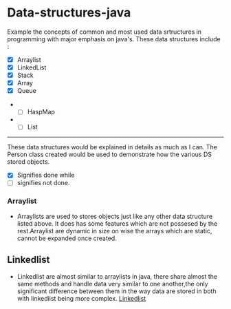 # Data-structures-java
Example the concepts of common and most used data srtructures in programming with major emphasis on java's.
These data structures include : 
 - [x] Arraylist
 - [x] LinkedList
 - [x] Stack
 - [x] Array
 - [x] Queue
* - [ ] HaspMap
* - [ ] List
**************
These data structures would be explained in details as much as I can.
The Person class created would be used to demonstrate how the various DS stored objects.

- [x] Signifies done while
- [ ] signifies not done.
### Arraylist 
 - Arraylists are used to stores objects just like any other data structure listed above. It does has some features which are not possesed by the rest.Arraylist are dynamic in size on wise the arrays which are static, cannot be expanded once created.
 
 ## Linkedlist
 - Linkedlist are almost similar to arraylists in java, there share almost the same methods and handle data very similar to one another,the only significant difference between them in the way data are stored in both with linkedlist being more complex. [Linkedlist](wikipedia]https://en.wikipedia.org/wiki/Linked_list)
